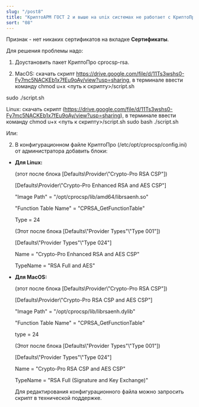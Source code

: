 ```yaml
---
slug: "/post8"
title: "КриптоАРМ ГОСТ 2 и выше на unix системах не работает с КриптоПро 4"
sort: "08"
--- 
```


Признак - нет никаких сертификатов на вкладке **Сертификаты**.

Для решения проблемы надо:

1. Доустановить пакет КриптоПро cprocsp-rsa.

2. MacOS: скачать скрипт https://drive.google.com/file/d/11Ts3wshs0-Fy7mc5NACKEb1x7fEu9oAy/view?usp=sharing,
в терминале ввести команду chmod u+x <путь к скрипту>/script.sh

sudo ./script.sh

Linux: скачать скрипт (https://drive.google.com/file/d/11Ts3wshs0-Fy7mc5NACKEb1x7fEu9oAy/view?usp=sharing),
в терминале ввести команду chmod u+x <путь к скрипту>/script.sh
sudo bash ./script.sh

Или:

2. В конфигурационном файле КриптоПро (/etc/opt/cprocsp/config.ini) от администратора добавить блоки:

-   **Для Linux:**

    (этот после блока [Defaults\\Provider\\"Crypto-Pro RSA CSP"])

    [Defaults\\Provider\\"Crypto-Pro Enhanced RSA and AES CSP"]

    "Image Path" = "/opt/cprocsp/lib/amd64/librsaenh.so"

    "Function Table Name" = "CPRSA_GetFunctionTable"

    Type = 24

    (Этот после блока [Defaults\\"Provider Types"\\"Type 001"])

    [Defaults\\"Provider Types"\\"Type 024"]

    Name = "Crypto-Pro Enhanced RSA and AES CSP"

    TypeName = "RSA Full and AES"

-   **Для MacOS:**

    (этот после блока [Defaults\\Provider\\"Crypto-Pro RSA CSP"])

    [Defaults\\Provider\\"Crypto-Pro RSA CSP and AES CSP"]

    "Image Path" = "/opt/cprocsp/lib/librsaenh.dylib"

    "Function Table Name" = "CPRSA_GetFunctionTable"

    type = 24

    (Этот после блока [Defaults\\"Provider Types"\\"Type 001"])

    [Defaults\\"Provider Types"\\"Type 024"]

    Name = "Crypto-Pro RSA CSP and AES CSP"

    TypeName = "RSA Full (Signature and Key Exchange)"

    Для редактирования конфигурационного файла можно запросить скрипт в технической поддержке.
